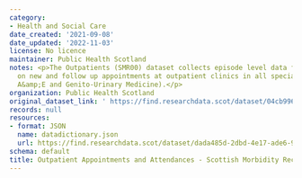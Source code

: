 ```yaml
---
category:
- Health and Social Care
date_created: '2021-09-08'
date_updated: '2022-11-03'
license: No licence
maintainer: Public Health Scotland
notes: <p>The Outpatients (SMR00) dataset collects episode level data from patients
  on new and follow up appointments at outpatient clinics in all specialities (except
  A&amp;E and Genito-Urinary Medicine).</p>
organization: Public Health Scotland
original_dataset_link: ' https://find.researchdata.scot/dataset/04cb9964-54fb-4529-b09b-735c3daa1c7b'
records: null
resources:
- format: JSON
  name: datadictionary.json
  url: https://find.researchdata.scot/dataset/dada485d-2dbd-4e17-ade6-94512210e909/resource/04cb9964-54fb-4529-b09b-735c3daa1c7b/download/datadictionary.json
schema: default
title: Outpatient Appointments and Attendances - Scottish Morbidity Record (SMR00)
---
```

